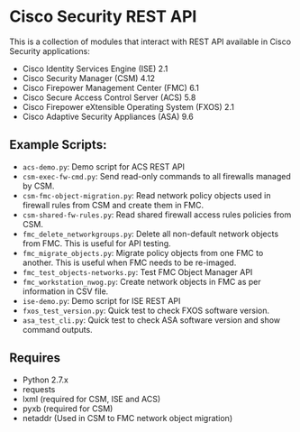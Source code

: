 # Cisco Security REST API

This is a collection of modules that interact with REST API available in Cisco Security applications:
* Cisco Identity Services Engine (ISE) 2.1
* Cisco Security Manager (CSM) 4.12
* Cisco Firepower Management Center (FMC) 6.1
* Cisco Secure Access Control Server (ACS) 5.8
* Cisco Firepower eXtensible Operating System (FXOS) 2.1
* Cisco Adaptive Security Appliances (ASA) 9.6

## Example Scripts:
* `acs-demo.py`: Demo script for ACS REST API
* `csm-exec-fw-cmd.py`: Send read-only commands to all firewalls managed by CSM.
* `csm-fmc-object-migration.py`: Read network policy objects used in firewall rules from CSM and create them in FMC.
* `csm-shared-fw-rules.py`: Read shared firewall access rules policies from CSM.
* `fmc_delete_networkgroups.py`: Delete all non-default network objects from FMC. This is useful for API testing.
* `fmc_migrate_objects.py`: Migrate policy objects from one FMC to another. This is useful when FMC needs to be re-imaged.
* `fmc_test_objects-networks.py`: Test FMC Object Manager API
* `fmc_workstation_nwog.py`: Create network objects in FMC as per information in CSV file.
* `ise-demo.py`: Demo script for ISE REST API
* `fxos_test_version.py`: Quick test to check FXOS software version.
* `asa_test_cli.py`: Quick test to check ASA software version and show command outputs.

## Requires
* Python 2.7.x
* requests
* lxml (required for CSM, ISE and ACS)
* pyxb (required for CSM)
* netaddr (Used in CSM to FMC network object migration)

